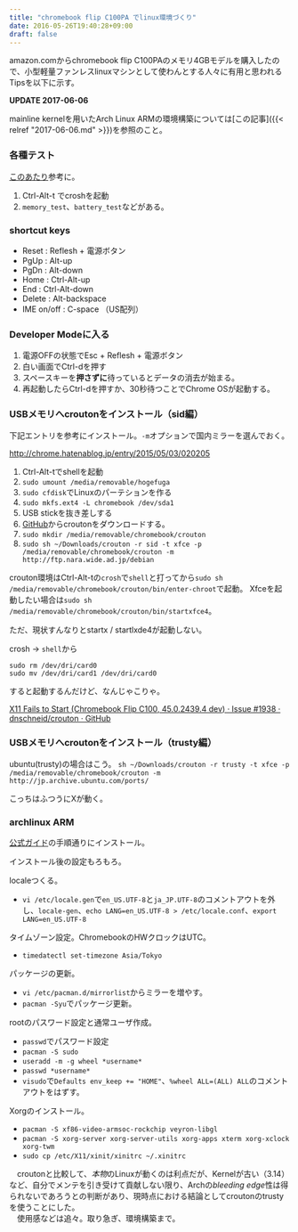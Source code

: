 ```yaml
---
title: "chromebook flip C100PA でlinux環境づくり"
date: 2016-05-26T19:40:28+09:00
draft: false
---
```


amazon.comからchromebook flip C100PAのメモリ4GBモデルを購入したので、小型軽量ファンレスlinuxマシンとして使わんとする人々に有用と思われるTipsを以下に示す。

**UPDATE 2017-06-06**

mainline kernelを用いたArch Linux ARMの環境構築については[この記事]({{< relref "2017-06-06.md" >}})を参照のこと。


### 各種テスト

[このあたり](http://www.dell.com/support/article/us/en/19/SLN293879/EN)参考に。

1. Ctrl-Alt-t でcroshを起動
2. `memory_test`、`battery_test`などがある。

### shortcut keys

+ Reset : Reflesh + 電源ボタン
+ PgUp : Alt-up
+ PgDn : Alt-down
+ Home : Ctrl-Alt-up
+ End : Ctrl-Alt-down
+ Delete : Alt-backspace
+ IME on/off : C-space （US配列）

### Developer Modeに入る

1. 電源OFFの状態でEsc + Reflesh + 電源ボタン
2. 白い画面でCtrl-dを押す
3. スペースキーを**押さずに**待っているとデータの消去が始まる。
4. 再起動したらCtrl-dを押すか、30秒待つことでChrome OSが起動する。

### USBメモリへcroutonをインストール（sid編）

下記エントリを参考にインストール。`-m`オプションで国内ミラーを選んでおく。

http://chrome.hatenablog.jp/entry/2015/05/03/020205

1. Ctrl-Alt-tでshellを起動
2. `sudo umount /media/removable/hogefuga`
3. `sudo cfdisk`でLinuxのパーテションを作る
3. `sudo mkfs.ext4 -L chromebook /dev/sda1`
4. USB stickを抜き差しする
5. [GitHub](https://github.com/dnschneid/crouton)からcroutonをダウンロードする。
6. `sudo mkdir /media/removable/chromebook/crouton`
7. `sudo sh ~/Downloads/crouton -r sid -t xfce -p /media/removable/chromebook/crouton -m http://ftp.nara.wide.ad.jp/debian`

crouton環境はCtrl-Alt-tの`crosh`で`shell`と打ってから`sudo sh /media/removable/chromebook/crouton/bin/enter-chroot`で起動。
Xfceを起動したい場合は`sudo sh /media/removable/chromebook/crouton/bin/startxfce4`。

ただ、現状すんなりとstartx / startlxde4が起動しない。

crosh -> `shell`から

    sudo rm /dev/dri/card0
    sudo mv /dev/dri/card1 /dev/dri/card0

すると起動するんだけど、なんじゃこりゃ。

[X11 Fails to Start (Chromebook Flip C100, 45.0.2439.4 dev) · Issue #1938 · dnschneid/crouton · GitHub](https://github.com/dnschneid/crouton/issues/1938)

### USBメモリへcroutonをインストール（trusty編）

ubuntu(trusty)の場合はこう。
`sh ~/Downloads/crouton -r trusty -t xfce -p /media/removable/chromebook/crouton -m http://jp.archive.ubuntu.com/ports/`

こっちはふつうにXが動く。

### archlinux ARM

[公式ガイド](https://archlinuxarm.org/platforms/armv7/rockchip/asus-chromebook-flip-c100p)の手順通りにインストール。

インストール後の設定もろもろ。

localeつくる。

+ `vi /etc/locale.gen`で`en_US.UTF-8`と`ja_JP.UTF-8`のコメントアウトを外し、`locale-gen`、`echo LANG=en_US.UTF-8 > /etc/locale.conf`、`export LANG=en_US.UTF-8`


タイムゾーン設定。ChromebookのHWクロックはUTC。

+ `timedatectl set-timezone Asia/Tokyo`

パッケージの更新。

+ `vi /etc/pacman.d/mirrorlist`からミラーを増やす。
+ `pacman -Syu`でパッケージ更新。

rootのパスワード設定と通常ユーザ作成。

+ `passwd`でパスワード設定
+ `pacman -S sudo`
+ `useradd -m -g wheel *username*`
+ `passwd *username*`
+ `visudo`で`Defaults env_keep += "HOME"`、`%wheel ALL=(ALL) ALL`のコメントアウトをはずす。

Xorgのインストール。

+ `pacman -S xf86-video-armsoc-rockchip veyron-libgl`
+ `pacman -S xorg-server xorg-server-utils xorg-apps xterm xorg-xclock xorg-twm`
+ `sudo cp /etc/X11/xinit/xinitrc ~/.xinitrc`

　croutonと比較して、*本物*のLinuxが動くのは利点だが、Kernelが古い（3.14）など、自分でメンテを引き受けて貢献しない限り、Archの*bleeding edge*性は得られないであろうとの判断があり、現時点における結論としてcroutonのtrustyを使うことにした。  
　使用感などは追々。取り急ぎ、環境構築まで。